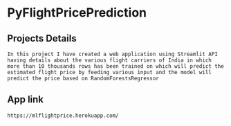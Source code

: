 # PyFlightPricePrediction

## Projects Details
``` 
In this project I have created a web application using Streamlit API having details about the various flight carriers of India in which
more than 10 thousands rows has been trained on which will predict the estimated flight price by feeding various input and the model will 
predict the price based on RandomForestsRegressor 

```

## App link
``` 
https://mlflightprice.herokuapp.com/ 

```

